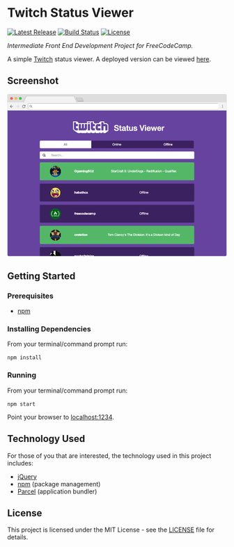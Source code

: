 # Twitch Status Viewer

[![Latest Release](https://img.shields.io/github/release/vanillaSlice/TwitchStatusViewer.svg)](https://github.com/vanillaSlice/TwitchStatusViewer/releases/latest)
[![Build Status](https://img.shields.io/travis/vanillaSlice/TwitchStatusViewer/master.svg)](https://travis-ci.org/vanillaSlice/TwitchStatusViewer)
[![License](https://img.shields.io/github/license/vanillaSlice/TwitchStatusViewer.svg)](LICENSE)

*Intermediate Front End Development Project for FreeCodeCamp.*

A simple [Twitch](https://www.twitch.tv/) status viewer.
A deployed version can be viewed [here](https://twitch.mikelowe.xyz/).

## Screenshot

![Screenshot](/images/screenshot-1.png)

## Getting Started

### Prerequisites

* [npm](https://www.npmjs.com/)

### Installing Dependencies

From your terminal/command prompt run:

```
npm install
```

### Running

From your terminal/command prompt run:

```
npm start
```

Point your browser to [localhost:1234](http://localhost:1234).

## Technology Used

For those of you that are interested, the technology used in this project includes:

* [jQuery](https://jquery.com/)
* [npm](https://www.npmjs.com/) (package management)
* [Parcel](https://parceljs.org/) (application bundler)

## License

This project is licensed under the MIT License - see the [LICENSE](LICENSE) file for details.

